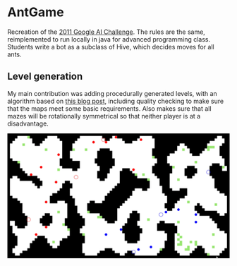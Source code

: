 # AntGame
Recreation of the [2011 Google AI Challenge](http://ants.aichallenge.org/ "Google Ant Game"). The rules are the same, reimplemented to run locally in java for advanced programming class. Students write a bot as a subclass of Hive, which decides moves for all ants.

## Level generation
My main contribution was adding procedurally generated levels, with an algorithm based on [this blog post](https://gamedevelopment.tutsplus.com/tutorials/generate-random-cave-levels-using-cellular-automata--gamedev-9664 "Cellular Automata Cave Generation"), including quality checking to make sure that the maps meet some basic requirements. Also makes sure that all mazes will be rotationally symmetrical so that neither player is at a disadvantage.

![alt text](https://github.com/ejkaplan/AntGame/blob/master/antgif.gif "Two random bots fight it out")
